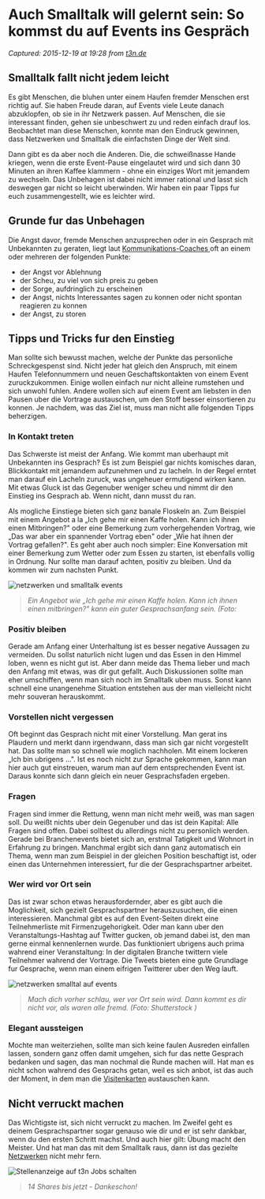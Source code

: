 # Auch Smalltalk will gelernt sein: So kommst du auf Events ins Gespräch

_Captured: 2015-12-19 at 19:28 from [t3n.de](http://t3n.de/news/smalltalk-netzwerken-events-666012/?utm_source=feedburner+t3n+News+12.000er&utm_medium=feed&utm_campaign=Feed%3A+aktuell%2Ffeeds%2Frss+%28t3n+News%29)_

## Smalltalk fallt nicht jedem leicht

Es gibt Menschen, die bluhen unter einem Haufen fremder Menschen erst richtig auf. Sie haben Freude daran, auf Events viele Leute danach abzuklopfen, ob sie in ihr Netzwerk passen. Auf Menschen, die sie interessant finden, gehen sie unbeschwert zu und reden einfach drauf los. Beobachtet man diese Menschen, konnte man den Eindruck gewinnen, dass Netzwerken und Smalltalk die einfachsten Dinge der Welt sind.

Dann gibt es da aber noch die Anderen. Die, die schweißnasse Hande kriegen, wenn die erste Event-Pause eingelautet wird und sich dann 30 Minuten an ihren Kaffee klammern - ohne ein einziges Wort mit jemandem zu wechseln. Das Unbehagen ist dabei nicht immer rational und lasst sich deswegen gar nicht so leicht uberwinden. Wir haben ein paar Tipps fur euch zusammengestellt, wie es leichter wird.

## Grunde fur das Unbehagen

Die Angst davor, fremde Menschen anzusprechen oder in ein Gesprach mit Unbekannten zu geraten, liegt laut [Kommunikations-Coaches ](https://www.berufsstrategie.de/bewerbung-karriere-soft-skills/small-talk-kommunikation-furcht.php) oft an einem oder mehreren der folgenden Punkte:

  * der Angst vor Ablehnung
  * der Scheu, zu viel von sich preis zu geben
  * der Sorge, aufdringlich zu erscheinen
  * der Angst, nichts Interessantes sagen zu konnen oder nicht spontan reagieren zu konnen
  * der Angst, zu storen

## Tipps und Tricks fur den Einstieg

Man sollte sich bewusst machen, welche der Punkte das personliche Schreckgespenst sind. Nicht jeder hat gleich den Anspruch, mit einem Haufen Telefonnummern und neuen Geschaftskontakten von einem Event zuruckzukommen. Einige wollen einfach nur nicht alleine rumstehen und sich unwohl fuhlen. Andere wollen sich auf einem Event am liebsten in den Pausen uber die Vortrage austauschen, um den Stoff besser einsortieren zu konnen. Je nachdem, was das Ziel ist, muss man nicht alle folgenden Tipps beherzigen.

### In Kontakt treten

Das Schwerste ist meist der Anfang. Wie kommt man uberhaupt mit Unbekannten ins Gesprach? Es ist zum Beispiel gar nichts komisches daran, Blickkontakt mit jemandem aufzunehmen und zu lacheln. In der Regel erntet man darauf ein Lacheln zuruck, was ungeheuer ermutigend wirken kann. Mit etwas Gluck ist das Gegenuber weniger scheu und nimmt dir den Einstieg ins Gesprach ab. Wenn nicht, dann musst du ran.

Als mogliche Einstiege bieten sich ganz banale Floskeln an. Zum Beispiel mit einem Angebot a la „Ich gehe mir einen Kaffe holen. Kann ich ihnen einen Mitbringen?" oder eine Bemerkung zum vorhergehenden Vortrag, wie „Das war aber ein spannender Vortrag eben" oder „Wie hat ihnen der Vortrag gefallen?". Es geht aber auch noch simpler: Eine Konversation mit einer Bemerkung zum Wetter oder zum Essen zu starten, ist ebenfalls vollig in Ordnung. Nur sollte man darauf achten, positiv zu bleiben. Und da kommen wir zum nachsten Punkt.

![netzwerken und smalltalk events](http://t3n.de/news/wp-content/uploads/2015/12/netzwerken-und-smalltalk-events-595x397.jpg)

> _Ein Angebot wie „Ich gehe mir einen Kaffe holen. Kann ich ihnen einen mitbringen?" kann ein guter Gesprachsanfang sein. (Foto:_

### Positiv bleiben

Gerade am Anfang einer Unterhaltung ist es besser negative Aussagen zu vermeiden. Du sollst naturlich nicht lugen und das Essen in den Himmel loben, wenn es nicht gut ist. Aber dann meide das Thema lieber und mach den Anfang mit etwas, was dir gut gefallt. Auch Diskussionen sollte man eher umschiffen, wenn man sich noch im Smalltalk uben muss. Sonst kann schnell eine unangenehme Situation entstehen aus der man vielleicht nicht mehr souveran herauskommt.

### Vorstellen nicht vergessen

Oft beginnt das Gesprach nicht mit einer Vorstellung. Man gerat ins Plaudern und merkt dann irgendwann, dass man sich gar nicht vorgestellt hat. Das sollte man so schnell wie moglich nachholen. Mit einem lockeren „Ich bin ubrigens ...". Ist es noch nicht zur Sprache gekommen, kann man hier auch gut einstreuen, warum man auf dem entsprechenden Event ist. Daraus konnte sich dann gleich ein neuer Gesprachsfaden ergeben.

### Fragen

Fragen sind immer die Rettung, wenn man nicht mehr weiß, was man sagen soll. Du weißt nichts uber dein Gegenuber und das ist dein Kapital: Alle Fragen sind offen. Dabei solltest du allerdings nicht zu personlich werden. Gerade bei Branchenevents bietet sich an, erstmal Tatigkeit und Wohnort in Erfahrung zu bringen. Manchmal ergibt sich dann ganz automatisch ein Thema, wenn man zum Beispiel in der gleichen Position beschaftigt ist, oder einen das Unternehmen interessiert, fur die der Gesprachspartner arbeitet.

### Wer wird vor Ort sein

Das ist zwar schon etwas herausfordernder, aber es gibt auch die Moglichkeit, sich gezielt Gesprachspartner herauszusuchen, die einen interessieren. Manchmal gibt es auf den Event-Seiten direkt eine Teilnehmerliste mit Firmenzugehorigkeit. Oder man kann uber den Veranstaltungs-Hashtag auf Twitter gucken, ob jemand dabei ist, den man gerne einmal kennenlernen wurde. Das funktioniert ubrigens auch prima wahrend einer Veranstaltung: In der digitalen Branche twittern viele Teilnehmer wahrend der Vortrage. Die Tweets bieten eine gute Grundlage fur Gesprache, wenn man einem eifrigen Twitterer uber den Weg lauft.

![netzwerken smalltal auf events](http://t3n.de/news/wp-content/uploads/2015/12/netzwerken-smalltal-auf-events-595x397.jpg)

> _Mach dich vorher schlau, wer vor Ort sein wird. Dann kommt es dir nicht vor, als waren alle fremd. (Foto: Shutterstock )_

### Elegant aussteigen

Mochte man weiterziehen, sollte man sich keine faulen Ausreden einfallen lassen, sondern ganz offen damit umgehen, sich fur das nette Gesprach bedanken und sagen, das man nochmal die Runde machen will. Hat man es nicht schon wahrend des Gesprachs getan, weil es sich anbot, ist das auch der Moment, in dem man die [Visitenkarten](http://t3n.de/news/45-minimalistische-visitenkarten-505583/) austauschen kann.

## Nicht verruckt machen

Das Wichtigste ist, sich nicht verruckt zu machen. Im Zweifel geht es deinem Gesprachspartner sogar genauso wie dir und er ist sehr dankbar, wenn du den ersten Schritt machst. Und auch hier gilt: Übung macht den Meister. Und hat man das mit dem Smalltalk raus, dann ist das gezielte [Netzwerken](http://t3n.de/news/richtig-netzwerken-tipps-tricks-567755/) nicht mehr fern.

![Stellenanzeige auf t3n Jobs schalten](http://t3n.sc/core/images/specials/banner_stuhl_frei_kampagne_stuhl_ressort.png)

> _14 Shares bis jetzt - Dankeschon!_
